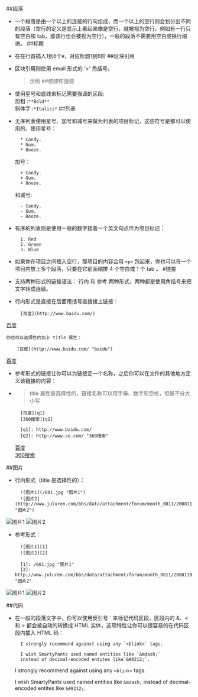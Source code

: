 ##段落
* 一个段落是由一个以上的连接的行句组成，而一个以上的空行则会划分出不同的段落（空行的定义是显示上看起来像是空行，就被视为空行，例如有一行只有空白和 tab，那该行也会被视为空行），一般的段落不需要用空白或换行缩进。
##标题
* 在在行首插入1到6个`#`，对应标题1到6阶
##区块引用
* 区块引用则使用 email 形式的 '>' 角括号。  
	>示例
##修辞和强调
* 使用星号和底线来标记需要强调的区段:  
加粗 :`**Bold**`  
斜体字 :`*Italics*`
##列表
* 无序列表使用星号、加号和减号来做为列表的项目标记，这些符号是都可以使用的，使用星号： 
 
		* Candy.
		* Gum.
		* Booze.
	加号：

		+ Candy.  
		+ Gum.
		+ Booze.
	和减号:  

		- Candy.  
		- Gum.  
		- Booze.  

* 有序的列表则是使用一般的数字接着一个英文句点作为项目标记：  

		1. Red 
		2. Green 
		3. Blue 

* 如果你在项目之间插入空行，那项目的内容会用 `<p>` 包起来，你也可以在一个项目内放上多个段落，只要在它前面缩排 4 个空白或 1 个 tab 。
#链接
* 支持两种形式的链接语法： 行内 和 参考 两种形式，两种都是使用角括号来把文字转成连结。

* 行内形式是直接在后面用括号直接接上链接：

		[百度](http://www.baidu.com/)    
[百度](http://www.baidu.com/)

	你也可以选择性的加上 title 属性：  

		[百度](http://www.baidu.com/ "baidu")  
[百度](http://www.baidu.com/ "baidu")  
* 参考形式的链接让你可以为链接定一个名称，之后你可以在文件的其他地方定义该链接的内容：
*
	> title 属性是选择性的，链接名称可以用字母、数字和空格，但是不分大小写
	
		[百度][q1] 
		[360搜索][q2]

		[q1]: http://www.baidu.com/
		[Q2]: http://www.so.com/ "360搜索"

	[百度][q1]   
	[360搜索][q2]

[q1]: http://www.baidu.com/
[Q2]: http://www.so.com/ "360搜索"
##图片
* 行内形式（title 是选择性的）：

		![图片1](/001.jpg "图片1")
		![图片2](http://www.juluren.com/bbs/data/attachment/forum/month_0811/20081108_bcbd6f87d27a0ec2187a8JjGrr8ODH7A.jpg "图片2")
![图片1](/001.jpg "图片1")
![图片2](http://www.juluren.com/bbs/data/attachment/forum/month_0811/20081108_bcbd6f87d27a0ec2187a8JjGrr8ODH7A.jpg "图片2")
* 参考形式：

		![图片1][1]
		![图片2][2]

		[1]: /001.jpg "图片1"
		[2]: http://www.juluren.com/bbs/data/attachment/forum/month_0811/20081108_bcbd6f87d27a0ec2187a8JjGrr8ODH7A.jpg "图片2"

![图片1][1]
![图片2][2]

[1]: /001.jpg "图片1"
[2]: http://www.juluren.com/bbs/data/attachment/forum/month_0811/20081108_bcbd6f87d27a0ec2187a8JjGrr8ODH7A.jpg "图片2"
##代码
* 在一般的段落文字中，你可以使用反引号 ` 来标记代码区段，区段内的 &、< 和 > 都会被自动的转换成 HTML 实体，这项特性让你可以很容易的在代码区段内插入 HTML 码：

		I strongly recommend against using any `<blink>` tags.

		I wish SmartyPants used named entities like `&mdash;`
		instead of decimal-encoded entites like`&#8212;`.
	I strongly recommend against using any `<blink>` tags.

	I wish SmartyPants used named entities like
	`&mdash;`
	instead of decimal-encoded entites like
	`&#8212;`.




